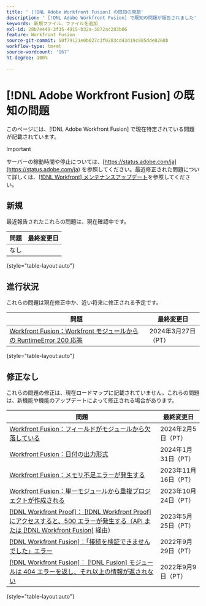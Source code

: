 ```yaml
---
title: ' [!DNL Adobe Workfront Fusion] の既知の問題'
description: ' [!DNL Adobe Workfront Fusion] で既知の問題が報告されました'
keywords: 新規ファイル、ファイルを追加
exl-id: 28b7e449-3f35-4915-b32a-3872ac283b06
feature: Workfront Fusion
source-git-commit: 50f79121e0b027c3f0283cd43d19c885dde8268b
workflow-type: tm+mt
source-wordcount: '167'
ht-degree: 100%

---
```


# [!DNL Adobe Workfront Fusion] の既知の問題

このページには、[!DNL Adobe Workfront Fusion] で現在特定されている問題が記載されています。

>[!IMPORTANT]
>
>サーバーの稼動時間や停止については、[https://status.adobe.com/ja](https://status.adobe.com/ja) を参照してください。最近修正された問題について詳しくは、[[!DNL Workfront] メンテナンスアップデート](../maintenance/current-updates.md)を参照してください。

## 新規

最近報告されたこれらの問題は、現在確認中です。

| **問題** | **最終変更日** |
| -----------------------------------------------------------------| ----------------- |
| なし | |

{style="table-layout:auto"}


## 進行状況

これらの問題は現在修正中か、近い将来に修正される予定です。

| **問題** | **最終変更日** |
| -----------------------------------------------------------------| ----------------- |
| [Workfront Fusion：Workfront モジュールからの RuntimeError 200 応答](known-issues-workfront-fusion/fusion-200-runtime-error.md) | 2024年3月27日（PT） |

{style="table-layout:auto"}

## 修正なし

これらの問題の修正は、現在ロードマップに記載されていません。これらの問題は、新機能や機能のアップデートによって修正される場合があります。

| **問題** | **最終変更日** |
| -----------------------------------------------------------------| ----------------- |
| [Workfront Fusion：フィールドがモジュールから欠落している](known-issues-workfront-fusion/fusion-field-missing-watch-field.md) | 2024年2月5日（PT） |
| [Workfront Fusion：日付の出力形式](known-issues-workfront-fusion/fusion-output-formatting-for-dates.md) | 2024年1月31日（PT） |
| [Workfront Fusion：メモリ不足エラーが発生する](known-issues-workfront-fusion/fusion-low-memory-error.md) | 2023年11月16日（PT） |
| [Workfront Fusion：単一モジュールから重複プロジェクトが作成される](known-issues-workfront-fusion/fusion-duplicate-projects-created.md) | 2023年10月24日（PT） |
| [[!DNL Workfront Proof]： [!DNL Workfront Proof]  にアクセスすると、500 エラーが発生する（API または  [!DNL Workfront Fusion]](known-issues-workfront-proof/proof-500-error-getallproofs.md) 経由） | 2023年5月25日（PT） |
| [[!DNL Workfront Fusion]：「接続を検証できませんでした」エラー](known-issues-workfront-fusion/fusion-401-error-must-reauthenicate-connection.md) | 2022年9月29日（PT） |
| [[!DNL Workfront Fusion]： [!DNL Fusion]  モジュールは 404 エラーを返し、それ以上の情報が返されない](known-issues-workfront-fusion/fusion-404-error-no-description.md) | 2022年9月9日（PT） |

{style="table-layout:auto"}
